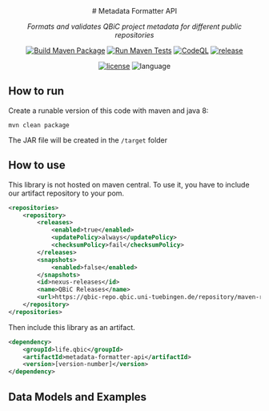 <div align="center">
# Metadata Formatter API

<i>Formats and validates QBiC project metadata for different public repositories </i>

[![Build Maven Package](https://github.com/qbicsoftware/metadata-formatter-api/actions/workflows/build_package.yml/badge.svg)](https://github.com/qbicsoftware/metadata-formatter-api/actions/workflows/build_package.yml)
[![Run Maven Tests](https://github.com/qbicsoftware/metadata-formatter-api/actions/workflows/run_tests.yml/badge.svg)](https://github.com/qbicsoftware/metadata-formatter-api/actions/workflows/run_tests.yml)
[![CodeQL](https://github.com/qbicsoftware/metadata-formatter-api/actions/workflows/codeql-analysis.yml/badge.svg)](https://github.com/qbicsoftware/metadata-formatter-api/actions/workflows/codeql-analysis.yml)
[![release](https://img.shields.io/github/v/release/qbicsoftware/metadata-formatter-api?include_prereleases)](https://github.com/qbicsoftware/metadata-formatter-api/releases)

[![license](https://img.shields.io/github/license/qbicsoftware/metadata-formatter-api)](https://github.com/qbicsoftware/metadata-formatter-api/blob/main/LICENSE)
![language](https://img.shields.io/badge/language-java-blue.svg)

</div>

## How to run

Create a runable version of this code with maven and java 8:

```
mvn clean package
```

The JAR file will be created in the ``/target`` folder

## How to use

This library is not hosted on maven central. To use it, you have to include our artifact repository to your pom.

```xml
<repositories>
    <repository>
        <releases>
            <enabled>true</enabled>
            <updatePolicy>always</updatePolicy>
            <checksumPolicy>fail</checksumPolicy>
        </releases>
        <snapshots>
            <enabled>false</enabled>
        </snapshots>
        <id>nexus-releases</id>
        <name>QBiC Releases</name>
        <url>https://qbic-repo.qbic.uni-tuebingen.de/repository/maven-releases</url>
    </repository>
</repositories>
```

Then include this library as an artifact.
```xml
<dependency>
    <groupId>life.qbic</groupId>
    <artifactId>metadata-formatter-api</artifactId>
    <version>[version-number]</version>
</dependency>
```

## Data Models and Examples

